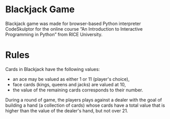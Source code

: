 Blackjack Game
===============

Blackjack game was made for browser-based Python interpreter CodeSkulptor for the online course “An Introduction to Interactive Programming in Python” from RICE University. 

**Rules**
=======

Cards in Blackjack have the following values:

  * an ace may be valued as either 1 or 11 (player's choice),
  * face cards (kings, queens and jacks) are valued at 10,
  * the value of the remaining cards corresponds to their number.

During a round of game, the players plays against a dealer with the goal of building a  hand (a collection of cards) whose cards have a total value that is higher than the
value of the dealer's hand, but not over 21.

